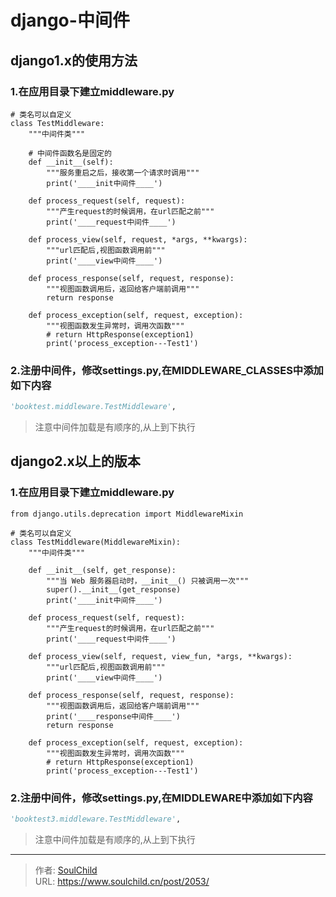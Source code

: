 # django-中间件

<!--more-->
## django1.x的使用方法
### 1.在应用目录下建立middleware.py

```
# 类名可以自定义
class TestMiddleware:
    """中间件类"""

    # 中间件函数名是固定的
    def __init__(self):
        """服务重启之后，接收第一个请求时调用"""
        print('____init中间件____')

    def process_request(self, request):
        """产生request的时候调用，在url匹配之前"""
        print('____request中间件____')

    def process_view(self, request, *args, **kwargs):
        """url匹配后,视图函数调用前"""
        print('____view中间件____')

    def process_response(self, request, response):
        """视图函数调用后，返回给客户端前调用"""
        return response

    def process_exception(self, request, exception):
        """视图函数发生异常时，调用次函数"""
        # return HttpResponse(exception1)
        print('process_exception---Test1')
```

### 2.注册中间件，修改settings.py,在MIDDLEWARE_CLASSES中添加如下内容
```python
'booktest.middleware.TestMiddleware',
```
> 注意中间件加载是有顺序的,从上到下执行

## django2.x以上的版本

### 1.在应用目录下建立middleware.py
```
from django.utils.deprecation import MiddlewareMixin

# 类名可以自定义
class TestMiddleware(MiddlewareMixin):
    """中间件类"""

    def __init__(self, get_response):
        """当 Web 服务器启动时，__init__() 只被调用一次"""
        super().__init__(get_response)
        print('____init中间件____')

    def process_request(self, request):
        """产生request的时候调用，在url匹配之前"""
        print('____request中间件____')

    def process_view(self, request, view_fun, *args, **kwargs):
        """url匹配后,视图函数调用前"""
        print('____view中间件____')

    def process_response(self, request, response):
        """视图函数调用后，返回给客户端前调用"""
        print('____response中间件____')
        return response

    def process_exception(self, request, exception):
        """视图函数发生异常时，调用次函数"""
        # return HttpResponse(exception1)
        print('process_exception---Test1')
```

### 2.注册中间件，修改settings.py,在MIDDLEWARE中添加如下内容
```python
'booktest3.middleware.TestMiddleware',
```
> 注意中间件加载是有顺序的,从上到下执行


---

> 作者: [SoulChild](https://www.soulchild.cn)  
> URL: https://www.soulchild.cn/post/2053/  

